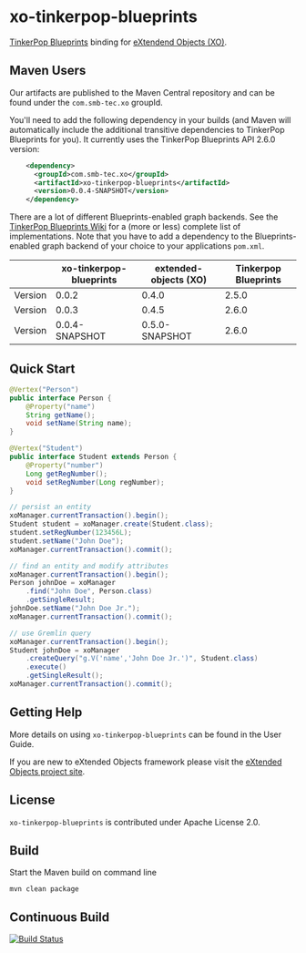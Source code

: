 xo-tinkerpop-blueprints
=======================

[TinkerPop Blueprints](https://github.com/tinkerpop/blueprints/wiki) binding for [eXtendend Objects (XO)](https://github.com/buschmais/extended-objects).

Maven Users
-----------

Our artifacts are published to the Maven Central repository and can be found under the ``com.smb-tec.xo`` groupId.

You'll need to add the following dependency in your builds (and Maven will automatically include the additional transitive dependencies to TinkerPop Blueprints for you). It currently uses the TinkerPop Blueprints API 2.6.0 version:

```xml
    <dependency>
      <groupId>com.smb-tec.xo</groupId>
      <artifactId>xo-tinkerpop-blueprints</artifactId>
      <version>0.0.4-SNAPSHOT</version>  
    </dependency>
```

There are a lot of different Blueprints-enabled graph backends. See the [TinkerPop Blueprints Wiki](https://github.com/tinkerpop/blueprints/wiki) for a (more or less) complete list of implementations. Note that you have to add a dependency to the Blueprints-enabled graph backend of your choice to your applications ``pom.xml``.


|         | xo-tinkerpop-blueprints|extended-objects (XO)|Tinkerpop Blueprints|
|---------|------------------------|---------------------|--------------------|
| Version | 0.0.2                  | 0.4.0               | 2.5.0              |
| Version | 0.0.3                  | 0.4.5               | 2.6.0              |
| Version | 0.0.4-SNAPSHOT         | 0.5.0-SNAPSHOT      | 2.6.0              |

Quick Start
-----------

```java
@Vertex("Person")
public interface Person {
    @Property("name")
    String getName();
    void setName(String name);
}

@Vertex("Student")
public interface Student extends Person {
    @Property("number")
    Long getRegNumber();
    void setRegNumber(Long regNumber);
}

// persist an entity
xoManager.currentTransaction().begin();
Student student = xoManager.create(Student.class);
student.setRegNumber(123456L);
student.setName("John Doe");
xoManager.currentTransaction().commit();

// find an entity and modify attributes
xoManager.currentTransaction().begin();
Person johnDoe = xoManager
    .find("John Doe", Person.class)
    .getSingleResult;
johnDoe.setName("John Doe Jr.");
xoManager.currentTransaction().commit();

// use Gremlin query
xoManager.currentTransaction().begin();
Student johnDoe = xoManager
    .createQuery("g.V('name','John Doe Jr.')", Student.class)
    .execute()
    .getSingleResult();
xoManager.currentTransaction().commit();
```

Getting Help
------------

More details on using ``xo-tinkerpop-blueprints`` can be found in the User Guide.

If you are new to eXtended Objects framework please visit the [eXtended Objects project site](https://github.com/buschmais/extended-objects).

License
-------

``xo-tinkerpop-blueprints`` is contributed under Apache License 2.0.

Build
-----

Start the Maven build on command line

    mvn clean package

Continuous Build
----------------

[![Build Status](https://secure.travis-ci.org/SMB-TEC/xo-tinkerpop-blueprints.png)](http://travis-ci.org/SMB-TEC/xo-tinkerpop-blueprints)